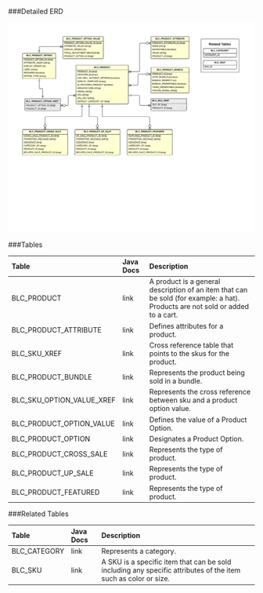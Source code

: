 

###Detailed ERD

![Catalog Product Detail](images/dataModel/CatalogProductDetailedERD.png)

###Tables

| Table               | Java Docs	   | Description                                         |
|:--------------------|:--------------|:----------------------------------------------------|
|BLC_PRODUCT          | link          | A product is a general description of an item that can be sold (for example: a hat). Products are not sold or added to a cart.  |
|BLC_PRODUCT_ATTRIBUTE  | link       | Defines attributes for a product.  |
|BLC_SKU_XREF | link             | Cross reference table that points to the skus for the product.  |
|BLC_PRODUCT_BUNDLE   | link          | Represents the product being sold in a bundle.  |
|BLC_SKU_OPTION_VALUE_XREF   | link   | Represents the cross reference between sku and a product option value. |
|BLC_PRODUCT_OPTION_VALUE    | link   | Defines the value of a Product Option.  |
|BLC_PRODUCT_OPTION    | link         | Designates a Product Option.  |
|BLC_PRODUCT_CROSS_SALE | link        | Represents the type of product.  |
|BLC_PRODUCT_UP_SALE    | link        | Represents the type of product.  |
|BLC_PRODUCT_FEATURED   | link        | Represents the type of product.  |




###Related Tables

| Table               | Java Docs	   | Description                                         |
|:--------------------|:--------------|:----------------------------------------------------|
|BLC_CATEGORY         | link          | Represents a category.  |
|BLC_SKU              | link          | A SKU is a specific item that can be sold including any specific attributes of the item such as color or size.  |
